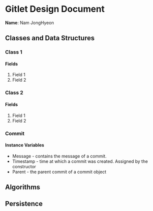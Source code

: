 # Gitlet Design Document

**Name**: Nam JongHyeon

## Classes and Data Structures

### Class 1

#### Fields

1. Field 1
2. Field 2


### Class 2

#### Fields

1. Field 1
2. Field 2

### Commit

#### Instance Variables
* Message - contains the message of a commit.
* Timestamp - time at which a commit was created. Assigned by the constructor
* Parent - the parent commit of a commit object 

## Algorithms

## Persistence

